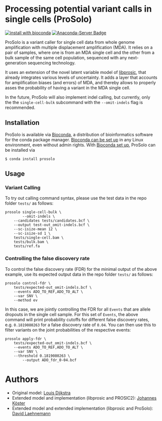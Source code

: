 # Processing potential variant calls in single cells (ProSolo)

[![install with bioconda](https://img.shields.io/badge/install%20with-bioconda-brightgreen.svg?style=flat-square)](http://bioconda.github.io/recipes/prosolo/README.html)
[![Anaconda-Server Badge](https://anaconda.org/bioconda/prosolo/badges/downloads.svg)](http://bioconda.github.io/recipes/prosolo/README.html)

ProSolo is a variant caller for single cell data from whole genome amplification with multiple displacement amplification (MDA). It relies on a pair of samples, where one is from an MDA single cell and the other from a bulk sample of the same cell population, sequenced with any next-generation sequencing technology.

It uses an extension of the novel latent variable model of [libprosic](https://github.com/PROSIC/libprosic), that already integrates various levels of uncertainty. It adds a layer that accounts for amplification biases (and errors) of MDA, and thereby allows to properly asses the probability of having a variant in the MDA single cell.

In the future, ProSolo will also implement indel calling, but currently, only the the `single-cell-bulk` subcommand with the `--omit-indels` flag is recommended.

## Installation

ProSolo is available via [Bioconda](https://bioconda.github.io), a distribution of bioinformatics software for the conda package manager.
[Bioconda can be set up](https://bioconda.github.io/#using-bioconda) in any Linux environment, even without admin rights.
With [Bioconda set up](https://bioconda.github.io/#using-bioconda), ProSolo can be installed via

	$ conda install prosolo

## Usage

### Variant Calling

To try out calling command syntax, please use the test data in the repo folder `tests/` as follows:
```
prosolo single-cell-bulk \
		--omit-indels \
    --candidates tests/candidates.bcf \
    --output test-out_omit-indels.bcf \
    --sc-isize-mean 12 \
    --sc-isize-sd 1 \
    tests/single-cell.bam \
    tests/bulk.bam \
    tests/ref.fa
```

### Controlling the false discovery rate

To control the false discovery rate (FDR) for the minimal output of the above example, use its expected output data in the repo folder `tests/` as follows:
```
prosolo control-fdr \
    tests/expected-out_omit-indels.bcf \
    --events ADO_TO_REF,ADO_TO_ALT \
    --var SNV \
    --method ev
```
In this case, we are jointly controlling the FDR for all `Events` that are allele dropouts in the single cell sample. For this set of `Events`, the above command will print probability cutoffs for different false discovery rates, e.g. `0.1819080263` for a false discovery rate of `0.04`. You can then use this to filter variants on the joint probabilities of the respective events:
```
prosolo apply-fdr \
    tests/expected-out_omit-indels.bcf \
    --events ADO_TO_REF,ADO_TO_ALT \
    --var SNV \
    --threshold 0.1819080263 \
		--output ADO_fdr_0-04.bcf
```

# Authors

* Original model: [Louis Dijkstra](https://github.com/louisdijkstra)
* Extended model and implementation (libprosic and PROSIC2): [Johannes Köster](https://johanneskoester.bitbucket.org)
* Extended model and extended implementation (libprosic and ProSolo): [David Laehnemann]()
